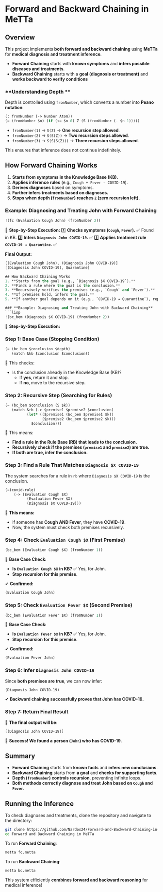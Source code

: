 # Forward and Backward Chaining in MeTTa

## Overview
This project implements **both forward and backward chaining** using **MeTTa** for **medical diagnosis and treatment inference**. 

- **Forward Chaining** starts with **known symptoms** and **infers possible diseases and treatments**.
- **Backward Chaining** starts with a **goal (diagnosis or treatment)** and **works backward to verify conditions**

### **Understanding Depth **
Depth is controlled using `fromNumber`, which converts a number into **Peano notation**:
```lisp
(: fromNumber (-> Number Atom))
(= (fromNumber $n) (if (<= $n 0) Z (S (fromNumber (- $n 1)))))
```
- `fromNumber(1)` → `S(Z)` → **One recursion step allowed**.
- `fromNumber(2)` → `S(S(Z))` → **Two recursion steps allowed**.
- `fromNumber(3)` → `S(S(S(Z)))` → **Three recursion steps allowed**.

This ensures that inference does not continue indefinitely.

## How Forward Chaining Works
1. **Starts from symptoms in the Knowledge Base (KB).**
2. **Applies inference rules** (e.g., `Cough + Fever → COVID-19`).
3. **Derives diagnoses** based on symptoms.
4. **Further infers treatments based on diagnoses.**
5. **Stops when depth (`fromNumber`) reaches `Z` (zero recursion left).**

### **Example: Diagnosing and Treating John with Forward Chaining**
```lisp
!(fc (Evaluation Cough John) (fromNumber 2))
```
📌 **Step-by-Step Execution:**
1️⃣ **Checks symptoms (`Cough`, `Fever`).** ✅ Found in KB.
2️⃣ **Infers `Diagnosis John COVID-19`.** ✅
3️⃣ **Applies treatment rule `COVID-19 → Quarantine`.** ✅

**Final Output:**
```lisp
[(Evaluation Cough John), (Diagnosis John COVID-19)]
[(Diagnosis John COVID-19), Quarantine]

## How Backward Chaining Works
1. **Starts from the goal (e.g., `Diagnosis $X COVID-19`).**
2. **Finds a rule where the goal is the conclusion.**
3. **Recursively verifies the premises (e.g., `Cough` and `Fever`).**
4. **If premises hold, infers the goal.**
5. **If another goal depends on it (e.g., `COVID-19 → Quarantine`), repeats the process.**

### **Example: Diagnosing and Treating John with Backward Chaining**
```lisp
!(bc_bem (Diagnosis $X COVID-19) (fromNumber 2))
```

📌 **Step-by-Step Execution:**

### **Step 1: Base Case (Stopping Condition)**
```lisp
(= (bc_bem $conclusion $depth)
   (match &kb $conclusion $conclusion))
```
🔹 This checks:
- Is the conclusion already in the Knowledge Base (KB)?
  - If **yes**, return it and stop.
  - If **no**, move to the recursive step.

### **Step 2: Recursive Step (Searching for Rules)**
```lisp
(= (bc_bem $conclusion (S $k))
   (match &rb (-> $premise1 $premise2 $conclusion)
          (let* (($premise1 (bc_bem $premise1 $k))
                 ($premise2 (bc_bem $premise2 $k)))
            $conclusion)))
```
🔹 This means:
- **Find a rule in the Rule Base (RB) that leads to the conclusion.**
- **Recursively check if the premises (`premise1` and `premise2`) are true.**
- **If both are true, infer the conclusion.**

### **Step 3: Find a Rule That Matches `Diagnosis $X COVID-19`**
The system searches for a rule in `rb` where `Diagnosis $X COVID-19` is the conclusion.
```lisp
(=(covid-rule) 
    (-> (Evaluation Cough $X) 
          (Evaluation Fever $X) 
          (Diagnosis $X COVID-19)))
```
🔹 **This means:**
- If someone has **Cough AND Fever**, they have **COVID-19**.
- Now, the system must check both premises recursively.

### **Step 4: Check `Evaluation Cough $X` (First Premise)**
```lisp
(bc_bem (Evaluation Cough $X) (fromNumber 1))
```
🔹 **Base Case Check:**
- **Is `Evaluation Cough $X` in KB?** ✅ Yes, for John.
- **Stop recursion for this premise.**

✔ **Confirmed:**
```lisp
(Evaluation Cough John)
```

### **Step 5: Check `Evaluation Fever $X` (Second Premise)**
```lisp
(bc_bem (Evaluation Fever $X) (fromNumber 1))
```
🔹 **Base Case Check:**
- **Is `Evaluation Fever $X` in KB?** ✅ Yes, for John.
- **Stop recursion for this premise.**

✔ **Confirmed:**
```lisp
(Evaluation Fever John)
```

### **Step 6: Infer `Diagnosis John COVID-19`**
Since **both premises are true**, we can now infer:
```lisp
(Diagnosis John COVID-19)
```
✔ **Backward chaining successfully proves that John has COVID-19.**

### **Step 7: Return Final Result**
📌 **The final output will be:**
```lisp
[(Diagnosis John COVID-19)]
```
🚀 **Success! We found a person (`John`) who has COVID-19.**

## Summary
- **Forward Chaining** starts from **known facts** and **infers new conclusions**.
- **Backward Chaining** starts from **a goal** and **checks for supporting facts**.
- **Depth (`fromNumber`) controls recursion**, preventing infinite loops.
- **Both methods correctly diagnose and treat John based on `Cough` and `Fever`.**

## Running the Inference
To check diagnoses and treatments, clone the repository and navigate to the directory:
```sh
git clone https://github.com/Nardos24/Forward-and-Backward-Chaining-in-MeTTa.git
cd Forward and Backward Chaining in MeTTa
```
To run **Forward Chaining**:
```sh
metta fc.metta
```
To run **Backward Chaining**:
```sh
metta bc.metta
```
This system efficiently **combines forward and backward reasoning** for medical inference!

